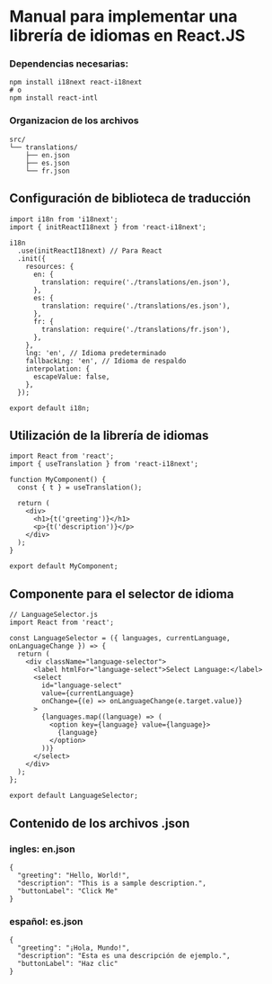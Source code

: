 # Manual para implementar una librería de idiomas en React.JS
### Dependencias necesarias:
````
npm install i18next react-i18next
# o
npm install react-intl
````

### Organizacion de los archivos
````
src/
└── translations/
    ├── en.json
    ├── es.json
    └── fr.json
````

## Configuración de biblioteca de traducción
````
import i18n from 'i18next';
import { initReactI18next } from 'react-i18next';

i18n
  .use(initReactI18next) // Para React
  .init({
    resources: {
      en: {
        translation: require('./translations/en.json'),
      },
      es: {
        translation: require('./translations/es.json'),
      },
      fr: {
        translation: require('./translations/fr.json'),
      },
    },
    lng: 'en', // Idioma predeterminado
    fallbackLng: 'en', // Idioma de respaldo
    interpolation: {
      escapeValue: false,
    },
  });

export default i18n;
````

## Utilización de la librería de idiomas
````
import React from 'react';
import { useTranslation } from 'react-i18next';

function MyComponent() {
  const { t } = useTranslation();

  return (
    <div>
      <h1>{t('greeting')}</h1>
      <p>{t('description')}</p>
    </div>
  );
}

export default MyComponent;
````

## Componente para el selector de idioma
````
// LanguageSelector.js
import React from 'react';

const LanguageSelector = ({ languages, currentLanguage, onLanguageChange }) => {
  return (
    <div className="language-selector">
      <label htmlFor="language-select">Select Language:</label>
      <select
        id="language-select"
        value={currentLanguage}
        onChange={(e) => onLanguageChange(e.target.value)}
      >
        {languages.map((language) => (
          <option key={language} value={language}>
            {language}
          </option>
        ))}
      </select>
    </div>
  );
};

export default LanguageSelector;
````

## Contenido de los archivos .json
### ingles: en.json
````
{
  "greeting": "Hello, World!",
  "description": "This is a sample description.",
  "buttonLabel": "Click Me"
}

````

### español: es.json
````
{
  "greeting": "¡Hola, Mundo!",
  "description": "Esta es una descripción de ejemplo.",
  "buttonLabel": "Haz clic"
}
````

